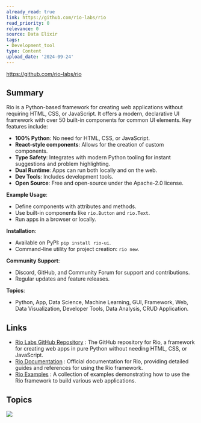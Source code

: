 ```yaml
---
already_read: true
link: https://github.com/rio-labs/rio
read_priority: 0
relevance: 0
source: Data Elixir
tags:
- Development_tool
type: Content
upload_date: '2024-09-24'
---
```


https://github.com/rio-labs/rio
## Summary

Rio is a Python-based framework for creating web applications without requiring HTML, CSS, or JavaScript. It offers a modern, declarative UI framework with over 50 built-in components for common UI elements. Key features include:

- **100% Python**: No need for HTML, CSS, or JavaScript.
- **React-style components**: Allows for the creation of custom components.
- **Type Safety**: Integrates with modern Python tooling for instant suggestions and problem highlighting.
- **Dual Runtime**: Apps can run both locally and on the web.
- **Dev Tools**: Includes development tools.
- **Open Source**: Free and open-source under the Apache-2.0 license.

**Example Usage**:
- Define components with attributes and methods.
- Use built-in components like `rio.Button` and `rio.Text`.
- Run apps in a browser or locally.

**Installation**:
- Available on PyPI: `pip install rio-ui`.
- Command-line utility for project creation: `rio new`.

**Community Support**:
- Discord, GitHub, and Community Forum for support and contributions.
- Regular updates and feature releases.

**Topics**:
- Python, App, Data Science, Machine Learning, GUI, Framework, Web, Data Visualization, Developer Tools, Data Analysis, CRUD Application.
## Links

- [Rio Labs GitHub Repository](https://github.com/rio-labs/rio) : The GitHub repository for Rio, a framework for creating web apps in pure Python without needing HTML, CSS, or JavaScript.
- [Rio Documentation](https://rio.dev/docs?s=t9s) : Official documentation for Rio, providing detailed guides and references for using the Rio framework.
- [Rio Examples](https://rio.dev/examples?s=g8r) : A collection of examples demonstrating how to use the Rio framework to build various web applications.

## Topics

![](topics/Library/Rio)